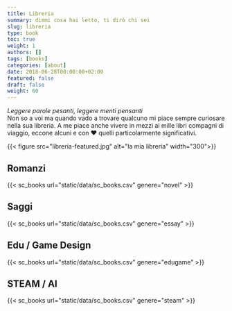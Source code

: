 ```yaml
---
title: Libreria
summary: dimmi cosa hai letto, ti dirò chi sei
slug: libreria
type: book
toc: true
weight: 1
authors: []
tags: [books]
categories: [about]
date: 2018-06-28T00:00:00+02:00
featured: false
draft: false
weight: 60
---
```

_Leggere parole pesanti, leggere menti pensanti_  
Non so a voi ma quando vado a trovare qualcuno mi piace sempre curiosare nella sua libreria. A me piace anche vivere in mezzi ai mille libri compagni di viaggio, eccone alcuni e con ❤️ quelli particolarmente significativi. 

{{< figure src="libreria-featured.jpg" alt="la mia libreria" width="300">}}

## Romanzi
{{< sc_books url="static/data/sc_books.csv" genere="novel" >}}

## Saggi
{{< sc_books url="static/data/sc_books.csv" genere="essay" >}}

## Edu / Game Design
{{< sc_books url="static/data/sc_books.csv" genere="edugame" >}}

## STEAM / AI
{{< sc_books url="static/data/sc_books.csv" genere="steam" >}}
